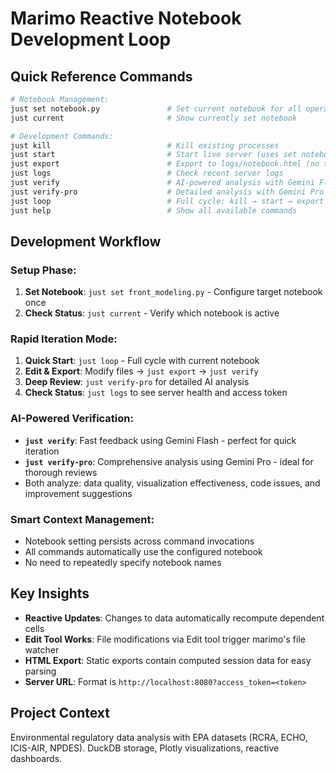 # Marimo Reactive Notebook Development Loop

## Quick Reference Commands

```bash
# Notebook Management:
just set notebook.py               # Set current notebook for all operations
just current                       # Show currently set notebook

# Development Commands:
just kill                          # Kill existing processes
just start                         # Start live server (uses set notebook)
just export                        # Export to logs/notebook.html (no timestamp)
just logs                          # Check recent server logs
just verify                        # AI-powered analysis with Gemini Flash (fast)
just verify-pro                    # Detailed analysis with Gemini Pro (thorough)
just loop                          # Full cycle: kill → start → export → verify
just help                          # Show all available commands
```

## Development Workflow

### Setup Phase:
1. **Set Notebook**: `just set front_modeling.py` - Configure target notebook once
2. **Check Status**: `just current` - Verify which notebook is active

### Rapid Iteration Mode:
1. **Quick Start**: `just loop` - Full cycle with current notebook
2. **Edit & Export**: Modify files → `just export` → `just verify`
3. **Deep Review**: `just verify-pro` for detailed AI analysis
4. **Check Status**: `just logs` to see server health and access token

### AI-Powered Verification:
- **`just verify`**: Fast feedback using Gemini Flash - perfect for quick iteration
- **`just verify-pro`**: Comprehensive analysis using Gemini Pro - ideal for thorough reviews
- Both analyze: data quality, visualization effectiveness, code issues, and improvement suggestions

### Smart Context Management:
- Notebook setting persists across command invocations
- All commands automatically use the configured notebook
- No need to repeatedly specify notebook names

## Key Insights

- **Reactive Updates**: Changes to data automatically recompute dependent cells
- **Edit Tool Works**: File modifications via Edit tool trigger marimo's file watcher
- **HTML Export**: Static exports contain computed session data for easy parsing
- **Server URL**: Format is `http://localhost:8080?access_token=<token>`

## Project Context

Environmental regulatory data analysis with EPA datasets (RCRA, ECHO, ICIS-AIR, NPDES). DuckDB storage, Plotly visualizations, reactive dashboards.